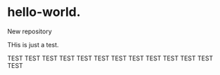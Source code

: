 # hello-world.
New repository

THis is just a test.

TEST TEST TEST TEST TEST TEST TEST 
TEST TEST TEST TEST TEST TEST 
